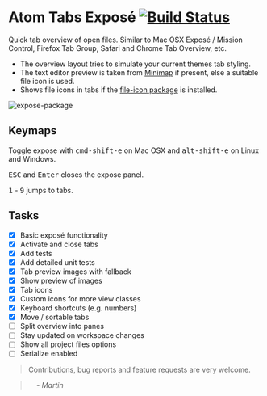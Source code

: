 # Atom Tabs Exposé [![Build Status](https://travis-ci.org/mrodalgaard/atom-expose.svg)](https://travis-ci.org/mrodalgaard/atom-expose)

Quick tab overview of open files. Similar to Mac OSX Exposé / Mission Control, Firefox Tab Group, Safari and Chrome Tab Overview, etc.

* The overview layout tries to simulate your current themes tab styling.
* The text editor preview is taken from [Minimap](https://github.com/atom-minimap/minimap) if present, else a suitable file icon is used.
* Shows file icons in tabs if the [file-icon package](https://github.com/DanBrooker/file-icons) is installed.

![expose-package](https://raw.githubusercontent.com/mrodalgaard/atom-expose/master/screenshots/preview.png)

## Keymaps

Toggle expose with <kbd>cmd-shift-e</kbd> on Mac OSX and <kbd>alt-shift-e</kbd> on Linux and Windows.

<kbd>ESC</kbd> and <kbd>Enter</kbd> closes the expose panel.

<kbd>1</kbd> - <kbd>9</kbd> jumps to tabs.

## Tasks

- [x] Basic exposé functionality
- [x] Activate and close tabs
- [x] Add tests
- [x] Add detailed unit tests
- [x] Tab preview images with fallback
- [x] Show preview of images
- [x] Tab icons
- [x] Custom icons for more view classes
- [x] Keyboard shortcuts (e.g. numbers)
- [x] Move / sortable tabs
- [ ] Split overview into panes
- [ ] Stay updated on workspace changes
- [ ] Show all project files options
- [ ] Serialize enabled

> Contributions, bug reports and feature requests are very welcome.

> &nbsp; &nbsp; _- Martin_
